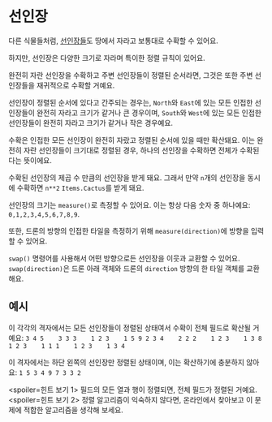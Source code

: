 # 선인장
다른 식물들처럼, [선인장들](objects/cactus)도 땅에서 자라고 보통대로 수확할 수 있어요.

하지만, 선인장은 다양한 크기로 자라며 특이한 정렬 규칙이 있어요.

완전히 자란 선인장을 수확하고 주변 선인장들이 정렬된 순서라면, 그것은 또한 주변 선인장들을 재귀적으로 수확할 거예요.

선인장이 정렬된 순서에 있다고 간주되는 경우는, `North`와 `East`에 있는 모든 인접한 선인장들이 완전히 자라고 크기가 같거나 큰 경우이며, `South`와 `West`에 있는 모든 인접한 선인장들이 완전히 자라고 크기가 같거나 작은 경우예요.

수확은 인접한 모든 선인장이 완전히 자랐고 정렬된 순서에 있을 때만 확산돼요. 이는 완전히 자란 선인장들이 크기대로 정렬된 경우, 하나의 선인장을 수확하면 전체가 수확된다는 뜻이에요.

수확된 선인장의 제곱 수 만큼의 선인장을 받게 돼요. 그래서 만약 `n`개의 선인장을 동시에 수확하면 `n**2` `Items.Cactus`를 받게 돼요.

선인장의 크기는 `measure()`로 측정할 수 있어요.
이는 항상 다음 숫자 중 하나예요: `0,1,2,3,4,5,6,7,8,9`.

또한, 드론의 방향의 인접한 타일을 측정하기 위해 `measure(direction)`에 방향을 입력할 수 있어요.

`swap()` 명령어를 사용해서 어떤 방향으로든 선인장을 이웃과 교환할 수 있어요.
`swap(direction)`은 드론 아래 객체와 드론의 `direction` 방향의 한 타일 객체를 교환해요.

## 예시
이 각각의 격자에서는 모든 선인장들이 정렬된 상태여서 수확이 전체 필드로 확산될 거예요:
`3 4 5    3 3 3    1 2 3    1 5 9
2 3 4    2 2 2    1 2 3    1 3 8
1 2 3    1 1 1    1 2 3    1 3 4`

이 격자에서는 하단 왼쪽의 선인장만 정렬된 상태이며, 이는 확산하기에 충분하지 않아요:
`1 5 3
4 9 7
3 3 2`

<spoiler=힌트 보기 1>
필드의 모든 열과 행이 정렬되면, 전체 필드가 정렬된 거예요.
</spoiler>
<spoiler=힌트 보기 2>
정렬 알고리즘이 익숙하지 않다면, 온라인에서 찾아보고 이 문제에 적합한 알고리즘을 생각해 보세요.
</spoiler>